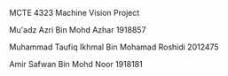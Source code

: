 MCTE 4323 Machine Vision Project

Mu'adz Azri Bin Mohd Azhar  1918857

Muhammad Taufiq Ikhmal Bin Mohamad Roshidi 2012475

Amir Safwan Bin Mohd Noor 1918181


